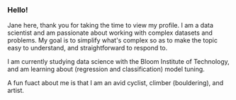 ### Hello!  

Jane here, thank you for taking the time to view my profile.  I am a data scientist and am passionate about working with complex datasets and problems.  My goal is to simplify what's complex so as to make the topic easy to understand, and straightforward to respond to.

I am currently studying data science with the Bloom Institute of Technology, and am learning about (regression and classification) model tuning.  

A fun fuact about me is that I am an avid cyclist, climber (bouldering), and artist.

<!--test
**janemsnyder/janemsnyder** is a ✨ _special_ ✨ repository because its `README.md` (this file) appears on your GitHub profile.

Here are some ideas to get you started:

- 🔭 I’m currently working on ...
- 🌱 I’m currently learning ...
- 👯 I’m looking to collaborate on ...
- 🤔 I’m looking for help with ...
- 💬 Ask me about ...
- 📫 How to reach me: ...
- ⚡ Fun fact: I am an avid climber, cyclist and artist.
-->
